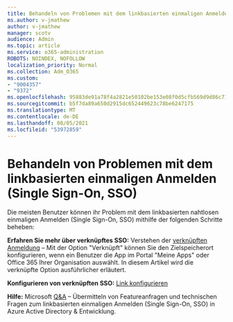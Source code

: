 ```yaml
---
title: Behandeln von Problemen mit dem linkbasierten einmaligen Anmelden (Single Sign-On, SSO)
ms.author: v-jmathew
author: v-jmathew
manager: scotv
audience: Admin
ms.topic: article
ms.service: o365-administration
ROBOTS: NOINDEX, NOFOLLOW
localization_priority: Normal
ms.collection: Adm_O365
ms.custom:
- "9004357"
- "9372"
ms.openlocfilehash: 95883de91a78f4a2821e50102be153e08f0d5cfb569d9d86c71d87fe5e28e149
ms.sourcegitcommit: b5f7da89a650d2915dc652449623c78be6247175
ms.translationtype: MT
ms.contentlocale: de-DE
ms.lasthandoff: 08/05/2021
ms.locfileid: "53972859"
---
```

# <a name="troubleshoot-link-based-seamless-single-sign-on-sso-issues"></a>Behandeln von Problemen mit dem linkbasierten einmaligen Anmelden (Single Sign-On, SSO)

Die meisten Benutzer können ihr Problem mit dem linkbasierten nahtlosen einmaligen Anmelden (Single Sign-On, SSO) mithilfe der folgenden Schritte beheben:

**Erfahren Sie mehr über verknüpftes SSO:** Verstehen der [verknüpften Anmeldung](https://docs.microsoft.com/azure/active-directory/manage-apps/configure-linked-sign-on) – Mit der Option "Verknüpft" können Sie den Zielspeicherort konfigurieren, wenn ein Benutzer die App im Portal "Meine Apps" oder Office 365 Ihrer Organisation auswählt. In diesem Artikel wird die verknüpfte Option ausführlicher erläutert.

**Konfigurieren von verknüpften SSO:** [Link konfigurieren](https://docs.microsoft.com/azure/active-directory/manage-apps/configure-linked-sign-on#configure-link)

**Hilfe:** Microsoft [Q&A](https://docs.microsoft.com/answers/topics/azure-ad-single-sign-on.html) – Übermitteln von Featureanfragen und technischen Fragen zum linkbasierten einmaligen Anmelden (Single Sign-On, SSO) in Azure Active Directory & Entwicklung.
